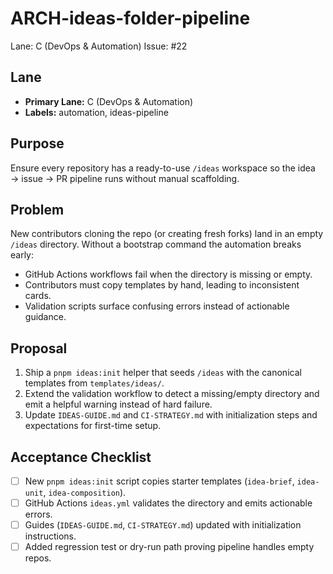 # ARCH-ideas-folder-pipeline

Lane: C (DevOps & Automation)
Issue: #22

## Lane

- **Primary Lane:** C (DevOps & Automation)
- **Labels:** automation, ideas-pipeline

## Purpose

Ensure every repository has a ready-to-use `/ideas` workspace so the idea → issue → PR pipeline runs without manual scaffolding.

## Problem

New contributors cloning the repo (or creating fresh forks) land in an empty `/ideas` directory. Without a bootstrap command the automation breaks early:

- GitHub Actions workflows fail when the directory is missing or empty.
- Contributors must copy templates by hand, leading to inconsistent cards.
- Validation scripts surface confusing errors instead of actionable guidance.

## Proposal

1. Ship a `pnpm ideas:init` helper that seeds `/ideas` with the canonical templates from `templates/ideas/`.
2. Extend the validation workflow to detect a missing/empty directory and emit a helpful warning instead of hard failure.
3. Update `IDEAS-GUIDE.md` and `CI-STRATEGY.md` with initialization steps and expectations for first-time setup.

## Acceptance Checklist

- [ ] New `pnpm ideas:init` script copies starter templates (`idea-brief`, `idea-unit`, `idea-composition`).
- [ ] GitHub Actions `ideas.yml` validates the directory and emits actionable errors.
- [ ] Guides (`IDEAS-GUIDE.md`, `CI-STRATEGY.md`) updated with initialization instructions.
- [ ] Added regression test or dry-run path proving pipeline handles empty repos.
